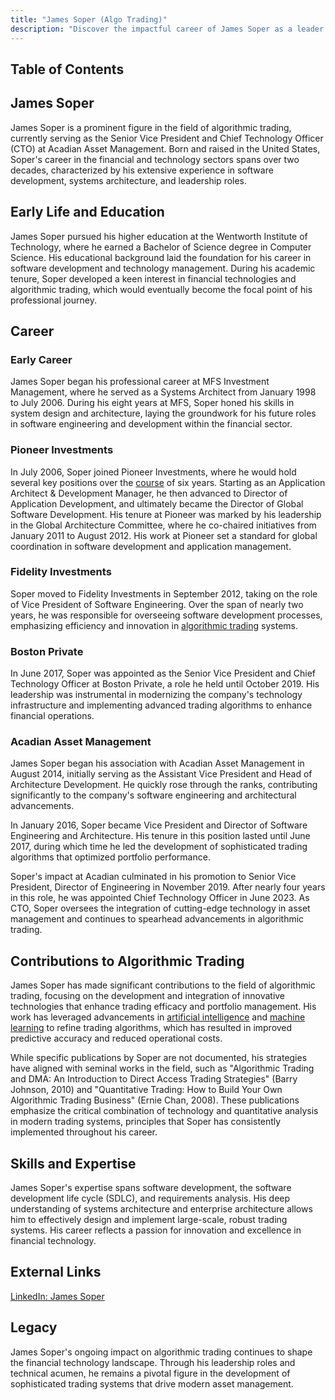 ```yaml
---
title: "James Soper (Algo Trading)"
description: "Discover the impactful career of James Soper as a leader in algorithmic trading and CTO at Acadian Asset Management driving innovation in financial technology."
---
```




## Table of Contents

## James Soper

James Soper is a prominent figure in the field of algorithmic trading, currently serving as the Senior Vice President and Chief Technology Officer (CTO) at Acadian Asset Management. Born and raised in the United States, Soper's career in the financial and technology sectors spans over two decades, characterized by his extensive experience in software development, systems architecture, and leadership roles.

## Early Life and Education

James Soper pursued his higher education at the Wentworth Institute of Technology, where he earned a Bachelor of Science degree in Computer Science. His educational background laid the foundation for his career in software development and technology management. During his academic tenure, Soper developed a keen interest in financial technologies and algorithmic trading, which would eventually become the focal point of his professional journey.

## Career

### Early Career

James Soper began his professional career at MFS Investment Management, where he served as a Systems Architect from January 1998 to July 2006. During his eight years at MFS, Soper honed his skills in system design and architecture, laying the groundwork for his future roles in software engineering and development within the financial sector.

### Pioneer Investments

In July 2006, Soper joined Pioneer Investments, where he would hold several key positions over the [course](/wiki/best-algorithmic-trading-courses) of six years. Starting as an Application Architect & Development Manager, he then advanced to Director of Application Development, and ultimately became the Director of Global Software Development. His tenure at Pioneer was marked by his leadership in the Global Architecture Committee, where he co-chaired initiatives from January 2011 to August 2012. His work at Pioneer set a standard for global coordination in software development and application management.

### Fidelity Investments

Soper moved to Fidelity Investments in September 2012, taking on the role of Vice President of Software Engineering. Over the span of nearly two years, he was responsible for overseeing software development processes, emphasizing efficiency and innovation in [algorithmic trading](/wiki/algorithmic-trading) systems.

### Boston Private

In June 2017, Soper was appointed as the Senior Vice President and Chief Technology Officer at Boston Private, a role he held until October 2019. His leadership was instrumental in modernizing the company's technology infrastructure and implementing advanced trading algorithms to enhance financial operations.

### Acadian Asset Management

James Soper began his association with Acadian Asset Management in August 2014, initially serving as the Assistant Vice President and Head of Architecture Development. He quickly rose through the ranks, contributing significantly to the company's software engineering and architectural advancements.

In January 2016, Soper became Vice President and Director of Software Engineering and Architecture. His tenure in this position lasted until June 2017, during which time he led the development of sophisticated trading algorithms that optimized portfolio performance.

Soper's impact at Acadian culminated in his promotion to Senior Vice President, Director of Engineering in November 2019. After nearly four years in this role, he was appointed Chief Technology Officer in June 2023. As CTO, Soper oversees the integration of cutting-edge technology in asset management and continues to spearhead advancements in algorithmic trading.

## Contributions to Algorithmic Trading

James Soper has made significant contributions to the field of algorithmic trading, focusing on the development and integration of innovative technologies that enhance trading efficacy and portfolio management. His work has leveraged advancements in [artificial intelligence](/wiki/ai-artificial-intelligence) and [machine learning](/wiki/machine-learning) to refine trading algorithms, which has resulted in improved predictive accuracy and reduced operational costs.

While specific publications by Soper are not documented, his strategies have aligned with seminal works in the field, such as "Algorithmic Trading and DMA: An Introduction to Direct Access Trading Strategies" (Barry Johnson, 2010) and "Quantitative Trading: How to Build Your Own Algorithmic Trading Business" (Ernie Chan, 2008). These publications emphasize the critical combination of technology and quantitative analysis in modern trading systems, principles that Soper has consistently implemented throughout his career.

## Skills and Expertise

James Soper's expertise spans software development, the software development life cycle (SDLC), and requirements analysis. His deep understanding of systems architecture and enterprise architecture allows him to effectively design and implement large-scale, robust trading systems. His career reflects a passion for innovation and excellence in financial technology.

## External Links

[LinkedIn: James Soper](https://www.linkedin.com/in/james-soper-7546583)

## Legacy

James Soper's ongoing impact on algorithmic trading continues to shape the financial technology landscape. Through his leadership roles and technical acumen, he remains a pivotal figure in the development of sophisticated trading systems that drive modern asset management.